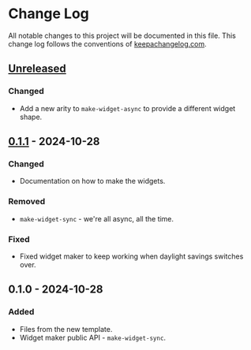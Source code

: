 # Change Log
All notable changes to this project will be documented in this file. This change log follows the conventions of [keepachangelog.com](http://keepachangelog.com/).

## [Unreleased]
### Changed
- Add a new arity to `make-widget-async` to provide a different widget shape.

## [0.1.1] - 2024-10-28
### Changed
- Documentation on how to make the widgets.

### Removed
- `make-widget-sync` - we're all async, all the time.

### Fixed
- Fixed widget maker to keep working when daylight savings switches over.

## 0.1.0 - 2024-10-28
### Added
- Files from the new template.
- Widget maker public API - `make-widget-sync`.

[Unreleased]: https://github.com/haywire128/sneeze/compare/0.1.1...HEAD
[0.1.1]: https://github.com/haywire128/sneeze/compare/0.1.0...0.1.1
